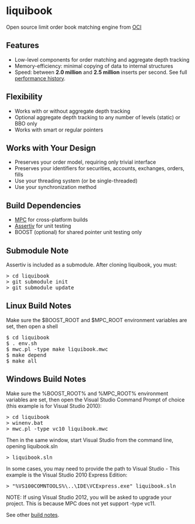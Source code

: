 liquibook
=========

Open source limit order book matching engine from [OCI](http://ociweb.com)

## Features
* Low-level components for order matching and aggregate depth tracking
* Memory-efficiency: minimal copying of data to internal structures
* Speed: between __2.0 million__ and __2.5 million__ inserts per second.  See full [performance history](PERFORMANCE.md).

## Flexibility
* Works with or without aggregate depth tracking
* Optional aggregate depth tracking to any number of levels (static) or BBO only
* Works with smart or regular pointers

## Works with Your Design
* Preserves your order model, requiring only trivial interface
* Preserves your identifiers for securities, accounts, exchanges, orders, fills
* Use your threading system (or be single-threaded)
* Use your synchronization method

Build Dependencies
------------------

* [MPC](http://www.ociweb.com/products/mpc) for cross-platform builds
* [Assertiv](https://github.com/iamtheschmitzer/assertiv) for unit testing
* BOOST (optional) for shared pointer unit testing only

## Submodule Note

Assertiv is included as a submodule.  After cloning liquibook, you must:

<pre>
> cd liquibook
> git submodule init
> git submodule update
</pre>

## Linux Build Notes

Make sure the $BOOST_ROOT and $MPC_ROOT environment variables are set, then open a shell

<pre>
$ cd liquibook
$ . env.sh
$ mwc.pl -type make liquibook.mwc
$ make depend
$ make all
</pre>

## Windows Build Notes

Make sure the %BOOST_ROOT% and %MPC_ROOT% environment variables are set, then open the Visual Studio Command Prompt of choice (this example is for Visual Studio 2010):
<pre>
> cd liquibook
> winenv.bat
> mwc.pl -type vc10 liquibook.mwc
</pre>

Then in the same window, start Visual Studio from the command line, opening liquibook.sln
<pre>
> liquibook.sln
</pre>
In some cases, you may need to provide the path to Visual Studio - This example is the Visual Studio 2010 Express Edition:
<pre>
> "%VS100COMNTOOLS%\..\IDE\VCExpress.exe" liquibook.sln
</pre>

NOTE: If using Visual Studio 2012, you will be asked to upgrade your project.  This is because MPC does not yet support -type vc11.

See other [build notes](BUILD_NOTES.md).
